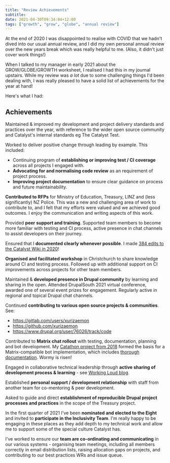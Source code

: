 ```yaml
---
title: "Review Achievements"
subtitle: 
date: 2021-04-30T09:34:04+12:00
tags: ["growth", "grow", "globe", "annual review"]
---
```


At the end of 2020 I was disappointed to realise with COVID that we hadn't dived into our usual annual review, and I did my own personal annual review over the new years break which was really helpful to me. (Also, it didn't just cover work things!)

When I talked to my manager in early 2021 about the GROW/GLOBE/GROWTH worksheet, I realised I had this in my journal upstairs. While my review was *a lot* due to some challenging things I'd been dealing with, I was really pleased to have a solid list of achievements for the year at hand!

Here's what I had:

## Achievements

Maintained & improved my development and project delivery standards and practices over the year, with reference to the wider open source community and Catalyst's internal standards eg The Catalyst Test.

Worked to deliver positive change through leading by example. This included:

* Continuing program of **establishing or improving test / CI coverage** across all projects I engaged with.
* **Advocating for and normalising code review** as an requirement of project process.
* **Improving project documentation** to ensure clear guidance on process and future maintainability.

**Contributed to RFPs** for Ministry of Education, Treasury, LINZ and (less significantly) NZ Police. This was a new and challenging area of work to contribute to, and I felt that my efforts were valued and we achieved good outcomes. I enjoy the communication and writing aspects of this work.

Provided **peer support and training**. Supported team members to become more familiar with testing and CI process, active presence in chat channels to assist developers on their journey.

Ensured that I **documented clearly whenever possible**. I made [384 edits to the Catalyst Wiki in 2020](https://wiki.wgtn.cat-it.co.nz/w/index.php?limit=500&title=Special%3AContributions&contribs=user&target=Chrisburgess&namespace=&tagfilter=&start=2020-01-01&end=2020-12-31&hideMinor=1)!

**Organised and facilitated workshop** in Christchurch to share knowledge around CI and testing process. Followed up with additional support on CI improvements across projects for other team members.

Maintained & **developed presence in Drupal community** by learning and sharing in the open. Attended DrupalSouth 2021 virtual conference, awarded one of several event prizes for engagement. Regularly active in regional and topical Drupal chat channels.

Continued **contributing to various open source projects & communities**. See:

- https://gitlab.com/users/xurizaemon
- https://github.com/xurizaemon
- https://www.drupal.org/user/76026/track/code

Contributed to **Matrix chat rollout** with testing, documentation, planning and bot development. My [Catathon project from 2018](https://wiki.wgtn.cat-it.co.nz/wiki/Catsup) formed the basis for a Matrix-compatible bot implementation, which includes [thorough documentation](https://bots.pages.gitlab.wgtn.cat-it.co.nz/misc/). Wormy is risen!

Engaged in collaborative technical leadership through **active sharing of development process & learning** - see [Working Loud blog](https://chrisburgess.pages.gitlab.wgtn.cat-it.co.nz/working-loud/).

Established **personal support / development relationship** with staff from another team for co-mentoring & peer development.

Asked to guide and direct **establishment of reproducible Drupal project processes and practices** in the scope of the Treasury project.

In the first quarter of 2021 I've been **nominated and elected to the Eight** and invited to **participate in the Inclusivity Team**. I'm really happy to be engaging in these places as they add depth to my technical work and allow me to support some of the special culture Catalyst has.

I've worked to ensure our **team are co-ordinating and communicating** in our various systems - organising team meetings, including all members correctly in email distribution lists, raising allocation gaps on projects, and contributing to our best practices WRs and issue queue.
